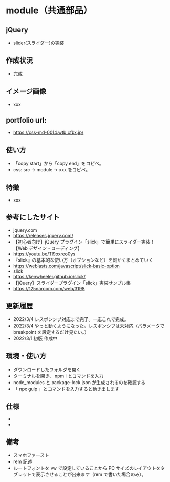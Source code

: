 # module（共通部品）

## jQuery

- slider(スライダー)の実装

## 作成状況
- 完成

## イメージ画像

- xxx

## portfolio url:

- https://css-md-0014.wtb.cfbx.jp/

## 使い方

- 「copy start」から「copy end」をコピペ。
- css: src -> module -> xxx をコピペ。

## 特徴

- xxx

## 参考にしたサイト

- jquery.com
- https://releases.jquery.com/
- 【初心者向け】jQuery プラグイン「slick」で簡単にスライダー実装！【Web デザイン・コーディング】
- https://youtu.be/Tl9oxreo0ys
- 『slick』の基本的な使い方（オプションなど）を細かくまとめていく
- https://weblasts.com/javascript/slick-basic-option
- slick
- https://kenwheeler.github.io/slick/
- 【jQuery】スライダープラグイン「slick」実装サンプル集
- https://125naroom.com/web/3198

## 更新履歴

- 2022/3/4 レスポンシブ対応まで完了。一応これで完成。
- 2022/3/4 やっと動くようになった。レスポンシブは未対応（パラメータで breakpoint を設定するだけ見たい。）
- 2022/3/1 初版 作成中

## 環境・使い方

- ダウンロードしたフォルダを開く
- ターミナルを開き、 npm i とコマンドを入力
- node_modules と package-lock.json が生成されるのを確認する
- 「 npx gulp 」とコマンドを入力すると動き出します

## 仕様

-
-

## 備考

- スマホファースト
- rem 記述
- ルートフォントを vw で設定していることから PC サイズのレイアウトをタブレットで表示させることが出来ます（rem で書いた場合のみ）。
